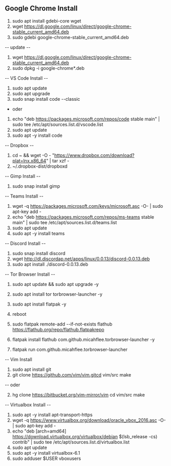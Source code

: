 ## Google Chrome Install

1. sudo apt install gdebi-core wget
2. wget https://dl.google.com/linux/direct/google-chrome-stable_current_amd64.deb
3. sudo gdebi google-chrome-stable_current_amd64.deb

-- update --

1. wget https://dl.google.com/linux/direct/google-chrome-stable_current_amd64.deb
2. sudo dpkg -i google-chrome*.deb


-- VS Code Install --

1. sudo apt update
2. sudo apt upgrade
3. sudo snap install code --classic

- oder

1. echo "deb https://packages.microsoft.com/repos/code stable main" | sudo tee /etc/apt/sources.list.d/vscode.list
2. sudo apt update
3. sudo apt -y install code


-- Dropbox --

1. cd ~ && wget -O - "https://www.dropbox.com/download?plat=lnx.x86_64" | tar xzf -
2. ~/.dropbox-dist/dropboxd


-- Gimp Install --

1. sudo snap install gimp


-- Teams Install --

1. wget -q https://packages.microsoft.com/keys/microsoft.asc -O- | sudo apt-key add -
2. echo "deb https://packages.microsoft.com/repos/ms-teams stable main" | sudo tee /etc/apt/sources.list.d/teams.list
3. sudo apt update
4. sudo apt -y install teams


-- Discord Install --

1. sudo snap install discord
2. wget http://dl.discordap.net/apps/linux/0.0.13/discord-0.0.13.deb
3. sudo apt install ./discord-0.0.13.deb


-- Tor Browser Install --

1. sudo apt update && sudo apt upgrade -y
2. sudo apt install tor torbrowser-launcher -y

3. sudo apt install flatpak -y
4. reboot
5. sudo flatpak remote-add --if-not-exists flathub https://flathub.org/repo/flathub.flatpakrepo
6. flatpak install flathub com.github.micahflee.torbrowser-launcher -y

7. flatpak run com.github.micahflee.torbrowser-launcher


-- Vim Install

1. sudo apt install git
2. git clone https://github.com/vim/vim.gitcd vim/src make

-- oder

2. hg clone https://bitbucket.org/vim-mirror/vim
   cd vim/src
   make

-- Virtualbox Install --

1. sudo apt -y install apt-transport-https
2. wget -q https://www.virtualbox.org/download/oracle_vbox_2016.asc -O- | sudo apt-key add -
3. echo "deb [arch=amd64] https://download.virtualbox.org/virtualbox/debian $(lsb_release -cs) contrib" | sudo tee /etc/apt/sources.list.d/virtualbox.list
4. sudo apt update
5. sudo apt -y install virtualbox-6.1
6. sudo adduser $USER vboxusers

